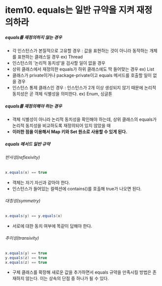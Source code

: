 # item10. equals는 일반 규약을 지켜 재정의하라

##### equals를 재정의하지 않는 경우

- 각 인스턴스가 본질적으로 고유할 경우 : 값을 표현하는 것이 아니라 동작하는 개체를 표현하는 클래스일 경우 ex) Thread
- 인스턴스의 '논리적 동치성'을 검사할 일이 없을 경우
- 상위 클래스에서 재정의한 equals가 하위 클래스에도 딱 들어맞는 경우 ex) List
- 클래스가 private이거나 package-private이고 equals 메서드를 호출할 일이 없을 경우
- 인스턴스 통제 클래스인 경우 : 인스턴스가 2개 이상 생성되지 않기 때문에 논리적 동치성은 곧 객체 식별성을 의미한다. ex) Enum, 싱글톤

##### equals를 재정의해야 하는 경우

- 객체 식별성이 아니라 논리적 동치성을 확인해야 하는데, 상위 클래스의 equals가 논리적 동치성을 비교하도록 재정의되어 있지 않았을 때
- **이러한 점을 이용해서 Map 키와 Set 원소로 사용할 수 있게 된다.**

##### equals 메서드 일반 규약

###### 반사성(reflexivity)

```java
x.equals(x) == true
```
- 객체는 자기 자신과 같아야 한다.
- 인스턴스가 들어있는 컬렉션에 contains()를 호출해 true가 나오면 된다.

###### 대칭성(symmetry)

```java
x.equals(y) == y.equals(x)
```
- 서로에 대한 동치 여부에 똑같이 답해야 한다.

###### 추이성(transivity)

```java
x.equals(y) == true
y.equals(z) == true
x.equals(z) == true
```

- 구체 클래스를 확장해 새로운 값을 추가하면서 equals 규약을 만족시킬 방법은 존재하지 않는다. 이는 상속의 단점 중 하나가 될 수 있다.
